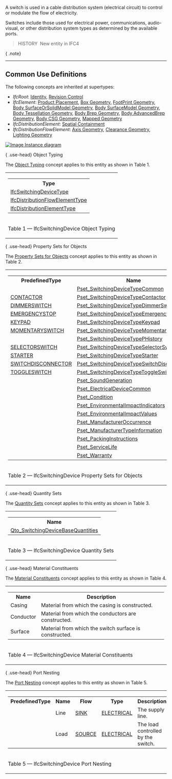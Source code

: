 ﻿A switch is used in a cable distribution system (electrical circuit) to control or modulate the flow of electricity.

Switches include those used for electrical power, communications, audio-visual, or other distribution system types as determined by the available ports.

> HISTORY&nbsp; New entity in IFC4

{ .note}
> 

___
## Common Use Definitions
The following concepts are inherited at supertypes:

* _IfcRoot_: [Identity](../../templates/identity.htm), [Revision Control](../../templates/revision-control.htm)
* _IfcElement_: [Product Placement](../../templates/product-placement.htm), [Box Geometry](../../templates/box-geometry.htm), [FootPrint Geometry](../../templates/footprint-geometry.htm), [Body SurfaceOrSolidModel Geometry](../../templates/body-surfaceorsolidmodel-geometry.htm), [Body SurfaceModel Geometry](../../templates/body-surfacemodel-geometry.htm), [Body Tessellation Geometry](../../templates/body-tessellation-geometry.htm), [Body Brep Geometry](../../templates/body-brep-geometry.htm), [Body AdvancedBrep Geometry](../../templates/body-advancedbrep-geometry.htm), [Body CSG Geometry](../../templates/body-csg-geometry.htm), [Mapped Geometry](../../templates/mapped-geometry.htm)
* _IfcDistributionElement_: [Spatial Containment](../../templates/spatial-containment.htm)
* _IfcDistributionFlowElement_: [Axis Geometry](../../templates/axis-geometry.htm), [Clearance Geometry](../../templates/clearance-geometry.htm), [Lighting Geometry](../../templates/lighting-geometry.htm)

[![Image](../../../img/diagram.png)&nbsp;Instance diagram](../../../annex/annex-d/common-use-definitions/ifcswitchingdevice.htm)

{ .use-head}
Object Typing

The [Object Typing](../../templates/object-typing.htm) concept applies to this entity as shown in Table 1.

<table>
<tr><td>
<table class="gridtable">
<tr><th><b>Type</b></th></tr>
<tr><td><a href="../../ifcelectricaldomain/lexical/ifcswitchingdevicetype.htm">IfcSwitchingDeviceType</a></td></tr>
<tr><td><a href="../../ifcsharedbldgserviceelements/lexical/ifcdistributionflowelementtype.htm">IfcDistributionFlowElementType</a></td></tr>
<tr><td><a href="../../ifcproductextension/lexical/ifcdistributionelementtype.htm">IfcDistributionElementType</a></td></tr>
</table>
</td></tr>
<tr><td><p class="table">Table 1 &mdash; IfcSwitchingDevice Object Typing</p></td></tr></table>

  
  
{ .use-head}
Property Sets for Objects

The [Property Sets for Objects](../../templates/property-sets-for-objects.htm) concept applies to this entity as shown in Table 2.

<table>
<tr><td>
<table class="gridtable">
<tr><th><b>PredefinedType</b></th><th><b>Name</b></th></tr>
<tr><td>&nbsp;</td><td><a href="../../psd/ifcelectricaldomain/Pset_SwitchingDeviceTypeCommon.xml">Pset_SwitchingDeviceTypeCommon</a></td></tr>
<tr><td><a href="../../ifcelectricaldomain/lexical/ifcswitchingdevicetypeenum.htm">CONTACTOR</a></td><td><a href="../../psd/ifcelectricaldomain/Pset_SwitchingDeviceTypeContactor.xml">Pset_SwitchingDeviceTypeContactor</a></td></tr>
<tr><td><a href="../../ifcelectricaldomain/lexical/ifcswitchingdevicetypeenum.htm">DIMMERSWITCH</a></td><td><a href="../../psd/ifcelectricaldomain/Pset_SwitchingDeviceTypeDimmerSwitch.xml">Pset_SwitchingDeviceTypeDimmerSwitch</a></td></tr>
<tr><td><a href="../../ifcelectricaldomain/lexical/ifcswitchingdevicetypeenum.htm">EMERGENCYSTOP</a></td><td><a href="../../psd/ifcelectricaldomain/Pset_SwitchingDeviceTypeEmergencyStop.xml">Pset_SwitchingDeviceTypeEmergencyStop</a></td></tr>
<tr><td><a href="../../ifcelectricaldomain/lexical/ifcswitchingdevicetypeenum.htm">KEYPAD</a></td><td><a href="../../psd/ifcelectricaldomain/Pset_SwitchingDeviceTypeKeypad.xml">Pset_SwitchingDeviceTypeKeypad</a></td></tr>
<tr><td><a href="../../ifcelectricaldomain/lexical/ifcswitchingdevicetypeenum.htm">MOMENTARYSWITCH</a></td><td><a href="../../psd/ifcelectricaldomain/Pset_SwitchingDeviceTypeMomentarySwitch.xml">Pset_SwitchingDeviceTypeMomentarySwitch</a></td></tr>
<tr><td>&nbsp;</td><td><a href="../../psd/ifcelectricaldomain/Pset_SwitchingDeviceTypePHistory.xml">Pset_SwitchingDeviceTypePHistory</a></td></tr>
<tr><td><a href="../../ifcelectricaldomain/lexical/ifcswitchingdevicetypeenum.htm">SELECTORSWITCH</a></td><td><a href="../../psd/ifcelectricaldomain/Pset_SwitchingDeviceTypeSelectorSwitch.xml">Pset_SwitchingDeviceTypeSelectorSwitch</a></td></tr>
<tr><td><a href="../../ifcelectricaldomain/lexical/ifcswitchingdevicetypeenum.htm">STARTER</a></td><td><a href="../../psd/ifcelectricaldomain/Pset_SwitchingDeviceTypeStarter.xml">Pset_SwitchingDeviceTypeStarter</a></td></tr>
<tr><td><a href="../../ifcelectricaldomain/lexical/ifcswitchingdevicetypeenum.htm">SWITCHDISCONNECTOR</a></td><td><a href="../../psd/ifcelectricaldomain/Pset_SwitchingDeviceTypeSwitchDisconnector.xml">Pset_SwitchingDeviceTypeSwitchDisconnector</a></td></tr>
<tr><td><a href="../../ifcelectricaldomain/lexical/ifcswitchingdevicetypeenum.htm">TOGGLESWITCH</a></td><td><a href="../../psd/ifcelectricaldomain/Pset_SwitchingDeviceTypeToggleSwitch.xml">Pset_SwitchingDeviceTypeToggleSwitch</a></td></tr>
<tr><td>&nbsp;</td><td><a href="../../psd/ifcsharedbldgserviceelements/Pset_SoundGeneration.xml">Pset_SoundGeneration</a></td></tr>
<tr><td>&nbsp;</td><td><a href="../../psd/ifcelectricaldomain/Pset_ElectricalDeviceCommon.xml">Pset_ElectricalDeviceCommon</a></td></tr>
<tr><td>&nbsp;</td><td><a href="../../psd/ifcsharedfacilitieselements/Pset_Condition.xml">Pset_Condition</a></td></tr>
<tr><td>&nbsp;</td><td><a href="../../psd/ifcproductextension/Pset_EnvironmentalImpactIndicators.xml">Pset_EnvironmentalImpactIndicators</a></td></tr>
<tr><td>&nbsp;</td><td><a href="../../psd/ifcproductextension/Pset_EnvironmentalImpactValues.xml">Pset_EnvironmentalImpactValues</a></td></tr>
<tr><td>&nbsp;</td><td><a href="../../psd/ifcsharedfacilitieselements/Pset_ManufacturerOccurrence.xml">Pset_ManufacturerOccurrence</a></td></tr>
<tr><td>&nbsp;</td><td><a href="../../psd/ifcsharedfacilitieselements/Pset_ManufacturerTypeInformation.xml">Pset_ManufacturerTypeInformation</a></td></tr>
<tr><td>&nbsp;</td><td><a href="../../psd/ifcsharedmgmtelements/Pset_PackingInstructions.xml">Pset_PackingInstructions</a></td></tr>
<tr><td>&nbsp;</td><td><a href="../../psd/ifcsharedfacilitieselements/Pset_ServiceLife.xml">Pset_ServiceLife</a></td></tr>
<tr><td>&nbsp;</td><td><a href="../../psd/ifcsharedfacilitieselements/Pset_Warranty.xml">Pset_Warranty</a></td></tr>
</table>
</td></tr>
<tr><td><p class="table">Table 2 &mdash; IfcSwitchingDevice Property Sets for Objects</p></td></tr></table>

  
  
{ .use-head}
Quantity Sets

The [Quantity Sets](../../templates/quantity-sets.htm) concept applies to this entity as shown in Table 3.

<table>
<tr><td>
<table class="gridtable">
<tr><th><b>Name</b></th></tr>
<tr><td><a href="../../qto/ifcelectricaldomain/Qto_SwitchingDeviceBaseQuantities.xml">Qto_SwitchingDeviceBaseQuantities</a></td></tr>
</table>
</td></tr>
<tr><td><p class="table">Table 3 &mdash; IfcSwitchingDevice Quantity Sets</p></td></tr></table>

  
  
{ .use-head}
Material Constituents

The [Material Constituents](../../templates/material-constituents.htm) concept applies to this entity as shown in Table 4.

<table>
<tr><td>
<table class="gridtable">
<tr><th><b>Name</b></th><th><b>Description</b></th></tr>
<tr><td>Casing</td><td>Material from which the casing is constructed.</td></tr>
<tr><td>Conductor</td><td>Material from which the conductors are constructed.</td></tr>
<tr><td>Surface</td><td>Material from which the switch surface is constructed.</td></tr>
</table>
</td></tr>
<tr><td><p class="table">Table 4 &mdash; IfcSwitchingDevice Material Constituents</p></td></tr></table>

  
  
{ .use-head}
Port Nesting

The [Port Nesting](../../templates/port-nesting.htm) concept applies to this entity as shown in Table 5.

<table>
<tr><td>
<table class="gridtable">
<tr><th><b>PredefinedType</b></th><th><b>Name</b></th><th><b>Flow</b></th><th><b>Type</b></th><th><b>Description</b></th></tr>
<tr><td>&nbsp;</td><td>Line</td><td><a href="../../ifcsharedbldgserviceelements/lexical/ifcflowdirectionenum.htm">SINK</a></td><td><a href="../../ifcsharedbldgserviceelements/lexical/ifcdistributionsystemenum.htm">ELECTRICAL</a></td><td>The supply line.</td></tr>
<tr><td>&nbsp;</td><td>Load</td><td><a href="../../ifcsharedbldgserviceelements/lexical/ifcflowdirectionenum.htm">SOURCE</a></td><td><a href="../../ifcsharedbldgserviceelements/lexical/ifcdistributionsystemenum.htm">ELECTRICAL</a></td><td>The load controlled by the switch.</td></tr>
</table>
</td></tr>
<tr><td><p class="table">Table 5 &mdash; IfcSwitchingDevice Port Nesting</p></td></tr></table>